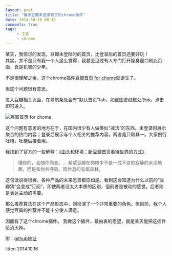 ```yaml
---
layout: post
title: "展示豆瓣未登录首页的chrome插件"
date: 2014-10-16 08:15
comments: true
tags:
     - 工具
     - chrome
---
```


某天，我惊讶的发现，豆瓣未登陆时的首页，比登录后的首页还要好玩！          
其实，并不是只有我一个人这么觉得，我甚至见过有人专门打开隐身窗口刷此页面，真是机智的少年。        

不是很理解之余，这个chrome插件[豆瓣首页 for chome](https://chrome.google.com/webstore/detail/%E8%B1%86%E7%93%A3%E9%A6%96%E9%A1%B5/pkciaaffjliomglnmjcjekkinbnnjcah?hl=zh-CN)就诞生了。

但这个问题很有意思。


进入豆瓣相关页面，在导航条处会有“默认首页”tab，如截图虚线框处所示。点击即可进入。

![豆瓣首页 for chome](https://lh3.googleusercontent.com/Fo9kVNBCTqFVjBZUg901r0r50cB5zlVPN9DN5dbBBo_tpXFWTUUny-715sBnlwLVzdzZCm8s=s640-h400-e365-rw)


这个问题有意思的地方在于，在国内很少有人做类似“减法”的东西。未登录时展示聚合的热门内容；登录后展示与个人相关的推荐内容，两者竟只取其一。大家例行吐槽，吐槽后接着用。

我找到了官方的一些解释：[《由头和环境：新豆瓣首页看待世界的方式》](http://blog.douban.com/douban/2013/09/06/2662/)

> 懂你的，会随你而变。… 希望豆瓣在你眼中不是一成不变的寂静的水泥地面，而是和你共呼吸、同作息的有氧森林。

这句话说得很棒，各种产品的未来愿景都应如是。看到这会知道为什么以前的“豆瓣猜”会变成“订阅”，即使两者没太大本质的区别，但前者是被动的感觉，后者则是表达主动的需要。

那么推荐算法在这个产品形态中，则扮演了一个非常重要的角色。但目前，我个人感觉豆瓣的推荐并不能十分使人满意。

因而有了这个chrome插件。
我做这个插件，最由衷的愿望，就是某天能把这插件给消灭掉。

附：[github地址](https://github.com/litten/douban-index)

litten 2014.10.16
